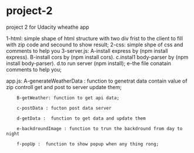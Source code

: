 # project-2
project 2 for Udacity
wheathe app

1-html:
         simple shape of html structure with two div frist to the client to fill with zip code and secound to show result;
2-css:
         simple shpe of css and comments to help you
3-server.js:
         A-install express by (npm install express).
         B-install cors by (npm install cors).
         c.instal1 body-parser by (npm install body-parser).
         d.to run server (npm install);
         e-the file conatain comments to help you;
         
app.js:
        A-generateWeatherData : function to genetrat data
                                contain value of zip
                                controll get and post to server
                                update them;
                                  
        B-getWeather: function to get api data;
        
        c-postData : fucton post data server
        
        d-getData :  function to get data and update them 
        
        e-backdroundImage : function to trun the backdround from day to night
        
        f-popUp :  function to show popup when any thing rong;
